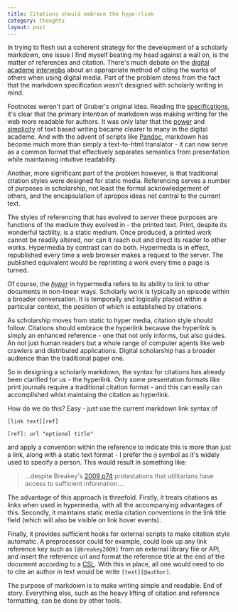 ```yaml
---
title: Citations should embrace the hype-rlink
category: thoughts
layout: post
---
```


In trying to flesh out a coherent strategy for the development of a scholarly markdown, one issue I find myself beating my head against a wall on, is the matter of references and citation.  There's much debate on the [digital][] [academe][] [interwebs][] about an appropriate method of citing the works of others when using digital media.  Part of the problem stems from the fact that the markdown specification wasn't designed with scholarly writing in mind.  

Footnotes weren't part of Gruber's original idea.  Reading the [specifications][markdown], it's clear that the primary intention of markdown was making writing for the web more readable for authors.  It was only later that the [power] and [simplicity] of text based writing became clearer to many in the digital academe.  And with the advent of scripts like [Pandoc], markdown has become much more than simply a text-to-html translator - it can now serve as a common format that effectively separates semantics from presentation while maintaining intuitive readability.

Another, more significant part of the problem however, is that traditional citation styles were designed for static media.  Referencing serves a number of purposes in scholarship, not least the formal acknowledgement of others, and the encapsulation of apropos ideas not central to the current text.

The styles of referencing that has evolved to server these purposes are functions of the medium they evolved in - the printed text.  Print, despite its wonderful tactility, is a static medium.  Once produced, a printed work cannot be readily altered, nor can it reach out and direct its reader to other works.  Hypermedia by contrast can do both.  Hypermedia is in effect, republished every time a web browser makes a request to the server.  The published equivalent would be reprinting a work every time a page is turned.

Of course, the _[hyper]_ in hypermedia refers to its ability to link to other documents in non-linear ways.  Scholarly work is typically an episode within a broader conversation.  It is temporally and logically placed within a particular context, the position of which is established by citations.

As scholarship moves from static to hyper media, citation style should follow.  Citations should embrace the hyperlink because the hyperlink is simply an enhanced reference - one that not only informs, but also guides.  An not just human readers but a whole range of computer agents like web crawlers and distributed applications.  Digital scholarship has a broader audience than the traditional paper one.

So in designing a scholarly markdown, the syntax for citations has already been clarified for us - the hyperlink.  Only some presentation formats like print journals require a traditional citation format - and this can easily can accomplished whist maintaing the citation as hyperlink.

How do we do this?  Easy - just use the current markdown link syntax of

    [link text][ref]
  
    [ref]: url "optional title"
    
and apply a convention within the reference to indicate this is more than just a link, along with a static text format - I prefer the `@` symbol as it's widely used to specify a person.  This would result in something like:

>  ...despite Breakey's [2009 p74][@breakey2009] protestations that utilitarians have access to sufficient information....
>  
>  [@breakey2009]: http://dx.doi.org/10.1017/S0953820808003373 "Hugh Breakey (2009). The Epistemic and Informational Requirements of Utilitarianism. Utilitas, 21, pp 72-99."

The advantage of this approach is threefold.  Firstly, it treats citations as links when used in hypermedia, with all the accompanying advantages of this.  Secondly, it maintains static media citation conventions in the link title field (which will also be visible on link hover events).  

Finally, it provides sufficient hooks for external scripts to make citation style automatic.  A preprocessor could for example, could look up any link reference key such as `[@breakey2009]` from an external library file or API, and insert the reference url and format the reference title at the end of the document according to a [CSL].  With this in place, all one would need to do to cite an author in text would be write `[text][@author]`.

The purpose of markdown is to make writing simple and readable. End of story. Everything else, such as the heavy lifting of citation and reference formatting, can be done by other tools.

[digital]: http://blog.martinfenner.org/2013/06/24/citations-in-markdown-part-3/
[academe]: http://blog.yoavram.com/citations-in-markdown-using-pandoc/
[interwebs]: http://www.gradhacker.org/2012/11/20/using-markdown-like-an-academic/
[markdown]: http://daringfireball.net/projects/markdown/
[csl]: https://github.com/citation-style-language
[hyper]: http://www.w3.org/Proposal.html
[power]: http://chronicle.com/blogs/profhacker/writing-power-tools-text-editors/38940
[simplicity]: http://genewilburn.wordpress.com/2013/08/15/regaining-simplicity-markdown-for-writers/
[pandoc]: http://johnmacfarlane.net/pandoc/